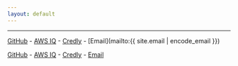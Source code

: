 ```yaml
---
layout: default
---
```

<!-- https://pages-themes.github.io/tactile/ -->
<!-- https://raw.githubusercontent.com/pages-themes/tactile/master/index.md -->
<link rel="stylesheet" href="https://cdnjs.cloudflare.com/ajax/libs/font-awesome/4.7.0/css/font-awesome.min.css">
<script type="text/javascript" src="https://platform.linkedin.com/badges/js/profile.js" async defer></script>
<div class="LI-profile-badge"  data-version="v1" data-size="medium" data-locale="fr_FR" data-type="horizontal" data-theme="light" data-vanity="thaidangfr"><a class="LI-simple-link" href='https://fr.linkedin.com/in/thaidangfr?trk=profile-badge'></a></div>

---
[GitHub](https://github.com/ThaiDangFr) - [AWS IQ](https://iq.aws.amazon.com/e/thaidang) - [Credly](https://www.credly.com/users/thai-dang.1ac1477f) - [Email](mailto:{{ site.email | encode_email }})

<a href="https://github.com/ThaiDangFr">GitHub</a> - <a href="https://iq.aws.amazon.com/e/thaidang" title="awsiq">AWS IQ</a> - <a href="https://www.credly.com/users/thai-dang.1ac1477f" title="credly">Credly</a> - <a href="mailto:{{ site.email | encode_email }}" title="email">Email</a>
